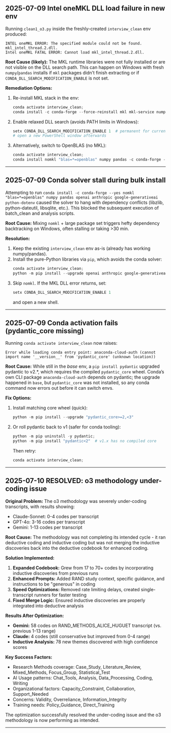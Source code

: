 ## 2025-07-09 Intel oneMKL DLL load failure in new env

Running `clean1_o3.py` inside the freshly-created `interview_clean` env produced:

```
INTEL oneMKL ERROR: The specified module could not be found. mkl_intel_thread.2.dll.
Intel oneMKL FATAL ERROR: Cannot load mkl_intel_thread.2.dll.
```

**Root Cause (likely):** The MKL runtime libraries were not fully installed or are not visible on the DLL search path. This can happen on Windows with fresh `numpy`/`pandas` installs if `mkl` packages didn’t finish extracting or if `CONDA_DLL_SEARCH_MODIFICATION_ENABLE` is not set.

**Remediation Options:**
1. Re-install MKL stack in the env:
   ```powershell
   conda activate interview_clean;
   conda install -c conda-forge --force-reinstall mkl mkl-service numpy
   ```
2. Enable relaxed DLL search (avoids PATH limits in Windows):
   ```powershell
   setx CONDA_DLL_SEARCH_MODIFICATION_ENABLE 1  # permanent for current user
   # open a new PowerShell window afterwards
   ```
3. Alternatively, switch to OpenBLAS (no MKL):
   ```powershell
   conda activate interview_clean;
   conda install nomkl "blas=*=openblas" numpy pandas -c conda-forge --force-reinstall
   ```

--- 

## 2025-07-09 Conda solver stall during bulk install

Attempting to run `conda install -c conda-forge --yes nomkl "blas=*=openblas" numpy pandas openai anthropic google-generativeai python-dotenv` caused the solver to hang with dependency conflicts (libzlib, python-dateutil, libsqlite, etc.). This blocked the subsequent execution of batch_clean and analysis scripts.

**Root Cause:** Mixing `nomkl` + large package set triggers hefty dependency backtracking on Windows, often stalling or taking >30 min.

**Resolution:**
1. Keep the existing `interview_clean` env as-is (already has working numpy/pandas).
2. Install the pure-Python libraries via `pip`, which avoids the conda solver:
   ```powershell
   conda activate interview_clean;
   python -m pip install --upgrade openai anthropic google-generativeai python-dotenv pydantic krippendorff
   ```
3. Skip `nomkl`. If the MKL DLL error returns, set:
   ```powershell
   setx CONDA_DLL_SEARCH_MODIFICATION_ENABLE 1
   ```
   and open a new shell.
--- 

## 2025-07-09 Conda activation fails (pydantic_core missing)

Running `conda activate interview_clean` now raises:
```
Error while loading conda entry point: anaconda-cloud-auth (cannot import name '__version__' from 'pydantic_core' (unknown location))
```

**Root Cause:** While still in the *base* env, a `pip install pydantic` upgraded pydantic to v2.*, which requires the compiled `pydantic_core` wheel. Conda’s own CLI package `anaconda-cloud-auth` depends on pydantic; the upgrade happened in `base`, but `pydantic_core` was not installed, so any conda command now errors out before it can switch envs.

**Fix Options:**
1. Install matching core wheel (quick):
   ```powershell
   python -m pip install --upgrade "pydantic_core>=2,<3"
   ```
2. Or roll pydantic back to v1 (safer for conda tooling):
   ```powershell
   python -m pip uninstall -y pydantic;
   python -m pip install "pydantic<2"  # v1.x has no compiled core
   ```
   Then retry:
   ```powershell
   conda activate interview_clean;
   ```

--- 

## 2025-07-10 RESOLVED: o3 methodology under-coding issue

**Original Problem:** The o3 methodology was severely under-coding transcripts, with results showing:
- Claude-Sonnet: 0-4 codes per transcript
- GPT-4o: 3-16 codes per transcript  
- Gemini: 1-13 codes per transcript

**Root Cause:** The methodology was not completing its intended cycle - it ran deductive coding and inductive coding but was not merging the inductive discoveries back into the deductive codebook for enhanced coding.

**Solution Implemented:**
1. **Expanded Codebook:** Grew from 17 to 70+ codes by incorporating inductive discoveries from previous runs
2. **Enhanced Prompts:** Added RAND study context, specific guidance, and instructions to be "generous" in coding
3. **Speed Optimizations:** Removed rate limiting delays, created single-transcript runners for faster testing
4. **Fixed Merge Logic:** Ensured inductive discoveries are properly integrated into deductive analysis

**Results After Optimization:**
- **Gemini:** 58 codes on RAND_METHODS_ALICE_HUGUET transcript (vs. previous 1-13 range)
- **Claude:** 4 codes (still conservative but improved from 0-4 range)
- **Inductive Analysis:** 78 new themes discovered with high confidence scores

**Key Success Factors:**
- Research Methods coverage: Case_Study, Literature_Review, Mixed_Methods, Focus_Group, Statistical_Test
- AI Usage patterns: Chat_Tools, Analysis, Data_Processing, Coding, Writing
- Organizational factors: Capacity_Constraint, Collaboration, Support_Needed
- Concerns: Validity, Overreliance, Information_Integrity
- Training needs: Policy_Guidance, Direct_Training

The optimization successfully resolved the under-coding issue and the o3 methodology is now performing as intended.

--- 
